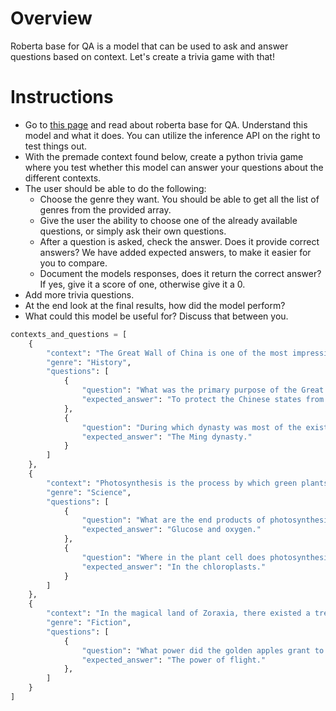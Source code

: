# Overview
Roberta base for QA is a model that can be used to ask and answer questions based on context. Let's create a trivia game with that!

# Instructions
- Go to [this page](https://huggingface.co/deepset/roberta-base-squad2) and read about roberta base for QA. Understand this model and what it does. You can utilize the inference API on the right to test things out.
- With the premade context found below, create a python trivia game where you test whether this model can answer your questions about the different contexts.
- The user should be able to do the following:
  - Choose the genre they want. You should be able to get all the list of genres from the provided array.
  - Give the user the ability to choose one of the already available questions, or simply ask their own questions.
  - After a question is asked, check the answer. Does it provide correct answers? We have added expected answers, to make it easier for you to compare. 
  - Document the models responses, does it return the correct answer? If yes, give it a score of one, otherwise give it a 0.
- Add more trivia questions.
- At the end look at the final results, how did the model perform?
- What could this model be useful for? Discuss that between you.

```python
contexts_and_questions = [
    {
        "context": "The Great Wall of China is one of the most impressive architectural feats in history. Built to protect the Chinese states from invasions and raids, the wall stretches over 13,000 miles. Construction began during the 7th century BC and continued for centuries, with most of the existing wall being built during the Ming dynasty (1368–1644). The wall is made of various materials, including stone, brick, tamped earth, and wood.",
        "genre": "History",
        "questions": [
            {
                "question": "What was the primary purpose of the Great Wall of China?",
                "expected_answer": "To protect the Chinese states from invasions and raids."
            },
            {
                "question": "During which dynasty was most of the existing wall built?",
                "expected_answer": "The Ming dynasty."
            }
        ]
    },
    {
        "context": "Photosynthesis is the process by which green plants, algae, and some bacteria convert light energy, usually from the sun, into chemical energy stored in glucose. This process occurs in the chloroplasts of plant cells and involves the absorption of carbon dioxide from the atmosphere and water from the soil. The end products of photosynthesis are glucose and oxygen, which are crucial for the survival of many living organisms on Earth.",
        "genre": "Science",
        "questions": [
            {
                "question": "What are the end products of photosynthesis?",
                "expected_answer": "Glucose and oxygen."
            },
            {
                "question": "Where in the plant cell does photosynthesis occur?",
                "expected_answer": "In the chloroplasts."
            }
        ]
    },
    {
        "context": "In the magical land of Zoraxia, there existed a tree that bore golden apples, which granted the power of flight to anyone who consumed them. The tree was hidden deep in the Enchanted Forest, guarded by a fierce dragon named Drakon. Legends say that only the bravest of warriors could defeat Drakon and claim the golden apples, but many who tried were never seen again.",
        "genre": "Fiction",
        "questions": [
            {
                "question": "What power did the golden apples grant to anyone who consumed them?",
                "expected_answer": "The power of flight."
            },
        ]
    }
]
```